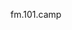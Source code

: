 fm.101.camp





<script src="https://utteranc.es/client.js"

​    repo="freejacklee/freejacklee.github.io"

​    issue-term="pathname"

​    label="Comment"

​    theme="github-light"

​    crossorigin="anonymous"

​    async>

</script>

